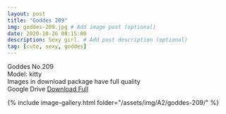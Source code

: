 ```yaml
---
layout: post
title: "Goddes 209"
img: goddes-209.jpg # Add image post (optional)
date: 2020-10-26 08:15:00
description: Sexy girl. # Add post description (optional)
tag: [cute, sexy, goddes]
---
```

Goddes No.209  
Model: kitty                        
Images in download package have full quality                    
Google Drive [Download Full](http://gestyy.com/erkepO)

{% include image-gallery.html folder="/assets/img/A2/goddes-209/" %}
